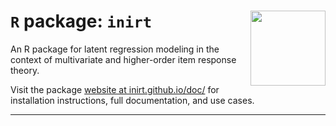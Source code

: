 # `R` package: `inirt` <img src="https://github.com/inirt/.github/blob/master/images/hex-inirt.png" align="right" width="120" />

An R package for latent regression modeling in the context of multivariate and higher-order item response theory.

Visit the package [website at inirt.github.io/doc/](https://inirt.github.io/doc/) for installation instructions, full documentation, and use cases.

---

